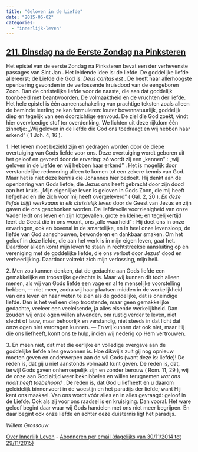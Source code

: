 ```yaml
---
title: "Geloven in de Liefde"
date: "2015-06-02"
categories: 
  - "innerlijk-leven"
---
```


## [211\. Dinsdag na de Eerste Zondag na Pinksteren](http://ift.tt/1Q1mpcK)

Het epistel van de eerste Zondag na Pinksteren bevat een der verhevenste passages van Sint Jan . Het leidende idee is: de liefde. De goddelijke liefde allereerst; de Liefde die God is: _Deus caritas est_ . De heeft haar allerhoogste openbaring gevonden in de verlossende kruisdood van de eengeboren Zoon. Dan de christelijke liefde voor de naaste, die aan dat goddelijk toonbeeld met beantwoorden. De volmaaktheid en de vruchten der liefde. Het hele epistel is één aaneenschakeling van prachtige teksten zoals alleen de beminde leerling ze kan formuleren: louter bovennatuurlijk, goddelijk diep en tegelijk van een doorzichtige eenvoud. De ziel die God zoekt, vindt hier overvloedige stof ter overdenking. We lichten uit deze rijkdom één zinnetje: „Wij geloven in de liefde die God ons toedraagt en wij hebben haar erkend” ( 1 Joh. 4, 16 ).

1\. Het leven moet bezield zijn en gedragen worden door de diepe overtuiging van Gods liefde voor ons. Deze overtuiging wordt geboren uit het geloof en gevoed door de ervaring: zó wordt zij een „kennen” : „wij geloven in de Liefde en wij hebben haar erkend” . Het is mogelijk door verstandelijke redenering alleen te komen tot een zekere kennis van God. Maar het is niet deze kennis die Johannes hier bedoelt. Hij denkt aan de openbaring van Gods liefde, die Jezus ons heeft gebracht door zijn dood aan het kruis. „Mijn eigenlijke leven is geloven in Gods Zoon, die mij heeft liefgehad en die zich voor mij heeft overgeleverd” ( Gal. 2, 20 ). _En deze liefde blijft werkzaam in elk christelijk leven_ door de Geest van Jezus en zijn gaven die ons geschonken worden. De liefdevolle voorzienigheid van onze Vader leidt ons leven en zijn lotgevallen, grote en kleine; en tegelijkertijd leert de Geest die in ons woont, ons „alle waarheid” : Hij doet ons in onze ervaringen, ook en bovenal in de smartelijke, en in heel onze levensloop, de liefde van God aanschouwen, bewonderen en dankbaar smaken. Om het geloof in deze liefde, die aan het werk is in mijn eigen leven, gaat het. Daardoor alleen komt mijn leven te staan in rechtstreekse aansluiting op en vereniging met de goddelijke liefde, die ons verlost door Jezus' dood en verheerlijking. Daardoor voltrekt zich mijn verlossing, mijn heil.

2\. Men zou kunnen denken, dat de gedachte aan Gods liefde een gemakkelijke en troostrijke gedachte is. Maar wij kunnen dit toch alleen menen, als wij van Gods liefde een vage en al te menselijke voorstelling hebben, — niet meer, zodra wij haar plaatsen midden in de werkelijkheid van ons leven en haar weten te zien als de goddelijke, dat is oneindige liefde. Dan is het wel een diep troostende, maar geen gemakkelijke gedachte, veeleer een veeleisende, ja alles eisende werkelijkheid. Dan zouden wij onze ogen willen afwenden, om rustig verder te leven, niet slecht of lauw, maar behoorlijk en verstandig, niet steeds in dat licht dat onze ogen niet verdragen kunnen. — En wij kunnen dat ook niet, maar Hij die ons liefheeft, komt ons te hulp, indien wij nederig op Hem vertrouwen.

3\. En meen niet, dat met die eerlijke en volledige overgave aan de goddelijke liefde alles gewonnen is. Hoe dikwijls zult gij nog opnieuw moeten geven en onderwerpen aan de wil Gods (want deze is: liefde)! De reden is, dat gij u niet aanstonds volmaakt kunt geven. De reden is, dat, terwijl Gods gaven onherroepelijk zijn en zonder berouw ( Rom. 11, 29 ), wij de onze aan God altijd weer beknibbelen en willen terugnemen _wat ons nooit heeft toebehoord_ . De reden is, dat God u liefheeft en u daarom geleidelijk binnenvoert in de woestijn en het paradijs der liefde; want Hij kent ons maaksel. Van ons wordt vóór alles en in alles gevraagd: geloof in de Liefde. Ook als zij voor ons raadsel is en kruisiging. Dan vooral. Het ware geloof begint daar waar wij Gods handelen met ons niet meer begrijpen. En daar begint ook onze liefde en achter deze duisternis ligt het paradijs.

_Willem Grossouw_

[Over Innerlijk Leven](http://ift.tt/1y6X5mY) - [Abonneren per email (dagelijks van 30/11/2014 tot 29/11/2015)](http://eepurl.com/9P3DT)
